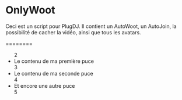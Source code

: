 OnlyWoot
========

Ceci est un script pour PlugDJ. Il contient un AutoWoot, un AutoJoin, la possibilité de cacher la vidéo, ainsi que tous les avatars. 

========

<ul>
2<li>Le contenu de ma première puce</li>
3<li>Le contenu de ma seconde puce</li>
4<li>Et encore une autre puce</li>
5</ul>
